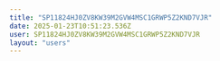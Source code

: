 ```yaml
---
title: "SP11824HJ0ZV8KW39M2GVW4MSC1GRWP5Z2KND7VJR"
date: 2025-01-23T10:51:23.536Z
user: SP11824HJ0ZV8KW39M2GVW4MSC1GRWP5Z2KND7VJR
layout: "users"
---
```

    